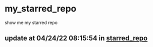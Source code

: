 # my_starred_repo
show me my starred repo

update at 04/24/22 08:15:54 in [starred_repo](./index.html)
---


